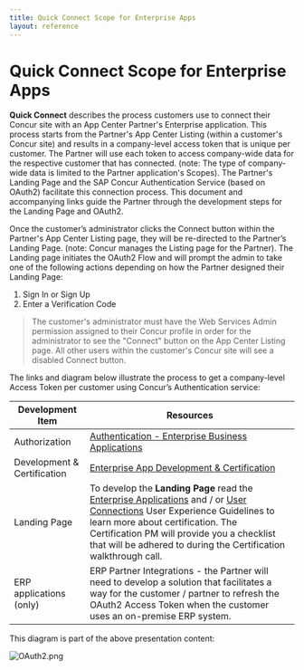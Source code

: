 ```yaml
---
title: Quick Connect Scope for Enterprise Apps
layout: reference
---
```


# Quick Connect Scope for Enterprise Apps

**Quick Connect** describes the process customers use to connect their Concur site with an App Center Partner's Enterprise application. This process starts from the Partner's App Center Listing (within a customer's Concur site) and results in a company-level access token that is unique per customer.  The Partner will use each token to access company-wide data for the respective customer that has connected.  (note: The type of company-wide data is limited to the Partner application's Scopes).  The Partner's Landing Page and the SAP Concur Authentication Service (based on OAuth2) facilitate this connection process.  This document and accompanying links guide the Partner through the development steps for the Landing Page and OAuth2.

Once the customer’s administrator clicks the Connect button within the Partner's App Center Listing page, they will be re-directed to the Partner’s Landing Page. (note: Concur manages the Listing page for the Partner). The Landing page initiates the OAuth2 Flow and will prompt the admin to take one of the following actions depending on how the Partner designed their Landing Page:

1. Sign In or Sign Up
1. Enter a Verification Code

> The customer's administrator must have the Web Services Admin permission assigned to their Concur profile in order for the administrator to see the "Connect" button on the App Center Listing page.  All other users within the customer's Concur site will see a disabled Connect button.

The links and diagram below illustrate the process to get a company-level Access Token per customer using Concur’s Authentication service:

Development Item|Resources
---|---
Authorization|[Authentication - Enterprise Business Applications](/api-reference/authentication/apidoc.html#enterprise-business-applications)
Development & Certification|[Enterprise App Development & Certification](https://prezi.com/p/lw0qqy51zcmd/)
Landing Page|To develop the **Landing Page** read the [Enterprise Applications](/manage-apps/go-market-docs/app-center-ux-guidelines-enterprise.html) and / or [User Connections](/manage-apps/go-market-docs/app-center-ux-guidelines-consumer.html) User Experience Guidelines to learn more about certification. The Certification PM will provide you a checklist that will be adhered to during the Certification walkthrough call.
ERP applications (only)|ERP Partner Integrations - the Partner will need to develop a solution that facilitates a way for the customer / partner to refresh the OAuth2 Access Token when the customer uses an on-premise ERP system.

This diagram is part of the above presentation content:

![OAuth2.png](./OAuth2.png)
